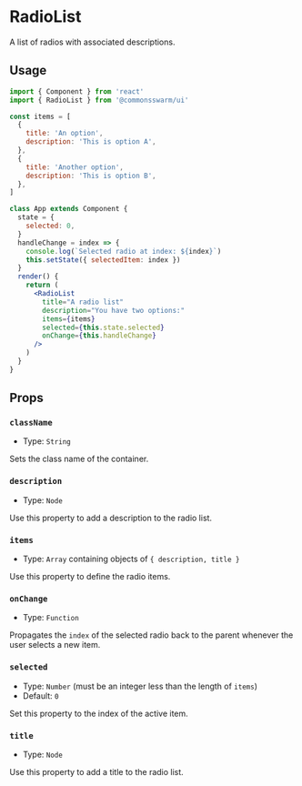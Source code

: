 # RadioList

A list of radios with associated descriptions.

## Usage

```jsx
import { Component } from 'react'
import { RadioList } from '@commonsswarm/ui'

const items = [
  {
    title: 'An option',
    description: 'This is option A',
  },
  {
    title: 'Another option',
    description: 'This is option B',
  },
]

class App extends Component {
  state = {
    selected: 0,
  }
  handleChange = index => {
    console.log(`Selected radio at index: ${index}`)
    this.setState({ selectedItem: index })
  }
  render() {
    return (
      <RadioList
        title="A radio list"
        description="You have two options:"
        items={items}
        selected={this.state.selected}
        onChange={this.handleChange}
      />
    )
  }
}
```

## Props

### `className`

- Type: `String`

Sets the class name of the container.

### `description`

- Type: `Node`

Use this property to add a description to the radio list.

### `items`

- Type: `Array` containing objects of `{ description, title }`

Use this property to define the radio items.

### `onChange`

- Type: `Function`

Propagates the `index` of the selected radio back to the parent whenever the user selects a new item.

### `selected`

- Type: `Number` (must be an integer less than the length of `items`)
- Default: `0`

Set this property to the index of the active item.

### `title`

- Type: `Node`

Use this property to add a title to the radio list.
